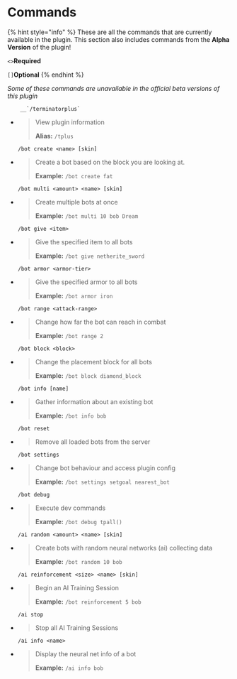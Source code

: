 # Commands

{% hint style="info" %}
These are all the commands that are currently available in the plugin. This section also includes commands from the **Alpha Version** of the plugin!

`<>`**Required**

`[]`**Optional**
{% endhint %}

_Some of these commands are unavailable in the official beta versions of this plugin_

        __`/terminatorplus`

* > View plugin information
  >
  > **Alias:** `/tplus`

  `/bot create <name> [skin]`

* > Create a bot based on the block you are looking at.
  >
  > **Example:** `/bot create fat`

  `/bot multi <amount> <name> [skin]`

* > Create multiple bots at once
  >
  > **Example:** `/bot multi 10 bob Dream`

  `/bot give <item>`

* > Give the specified item to all bots
  >
  > **Example:** `/bot give netherite_sword`

  `/bot armor <armor-tier>`

* > Give the specified armor to all bots
  >
  > **Example:** `/bot armor iron`

  `/bot range <attack-range>`

* > Change how far the bot can reach in combat
  >
  > **Example:** `/bot range 2`

  `/bot block <block>`

* > Change the placement block for all bots
  >
  > **Example:** `/bot block diamond_block`

  `/bot info [name]`

* > Gather information about an existing bot
  >
  > **Example:** `/bot info bob`

  `/bot reset`

* > Remove all loaded bots from the server

  `/bot settings`

* > Change bot behaviour and access plugin config
  >
  > **Example:** `/bot settings setgoal nearest_bot`

  `/bot debug`

* > Execute dev commands
  >
  > **Example:** `/bot debug tpall()`

  `/ai random <amount> <name> [skin]`

* > Create bots with random neural networks \(ai\) collecting data
  >
  > **Example:** `/bot random 10 bob`

  `/ai reinforcement <size> <name> [skin]`

* > Begin an AI Training Session
  >
  > **Example:** `/bot reinforcement 5 bob`

  `/ai stop`

* > Stop all AI Training Sessions

  `/ai info <name>`

* > Display the neural net info of a bot
  >
  > **Example:** `/ai info bob`

